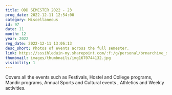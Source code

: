 ```yaml
---
title: ODD SEMESTER 2022 - 23
prog_date: 2022-12-11 12:54:00
category: Miscellaneous
id: 97
date: 11
month: 12
year: 2022
reg_date: 2022-12-11 13:06:13
desc_short: Photos of events across the full semester.
link: https://sssihleduin-my.sharepoint.com/:f:/g/personal/brnarchive_sssihl_edu_in/EnhmWSqOuUJHiFAesnznXt4BLU-g93FkS9oNJ4OcQs2Fbg?e=IgDG4h
thumbnail: images/thumbnails/img1670744132.jpg
visibility: 1
---
```


 Covers all the events such as Festivals, Hostel and College programs, Mandir programs, Annual Sports and Cultural events , Athletics and Weekly activities.